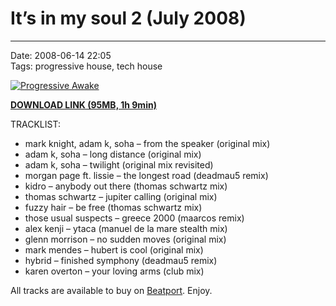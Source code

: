 # It’s in my soul 2 (July 2008) 

----

Date: 2008-06-14 22:05  
Tags: progressive house, tech house  

[![Progressive Awake](https://drive.google.com/uc?export=download&id=0B1aIvu0NI6o4Wmo0OFRybHJ1Y28)](https://drive.google.com/uc?export=download&id=0B_4_ynm06YZISVpHOGdEckxqTmM)

[**DOWNLOAD LINK (95MB, 1h 9min)**](https://drive.google.com/file/d/0B_4_ynm06YZISVpHOGdEckxqTmM/edit?usp=sharing)


TRACKLIST:  

* mark knight, adam k, soha – from the speaker (original mix)
* adam k, soha – long distance (original mix)
* adam k, soha – twilight (original mix revisited)
* morgan page ft. lissie – the longest road (deadmau5 remix)
* kidro – anybody out there (thomas schwartz mix)
* thomas schwartz – jupiter calling (original mix)
* fuzzy hair – be free (thomas schwartz mix)
* those usual suspects – greece 2000 (maarcos remix)
* alex kenji – ytaca (manuel de la mare stealth mix)
* glenn morrison – no sudden moves (original mix)
* mark mendes – hubert is cool (original mix)
* hybrid – finished symphony (deadmau5 remix)
* karen overton – your loving arms (club mix)

All tracks are available to buy on <a href="http://beatport.com" target="_blank">Beatport</a>.
Enjoy.